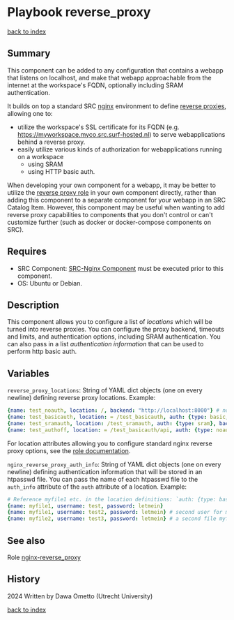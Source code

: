 # Playbook reverse_proxy
[back to index](../index.md#Playbooks)

## Summary

This component can be added to any configuration that contains a webapp that listens on localhost, and make that webapp approachable from the internet at the workspace's FQDN, optionally including SRAM authentication.

It builds on top a standard SRC [nginx](https://nginx.org/en/) environment to define [reverse proxies](https://en.wikipedia.org/wiki/Reverse_proxy), allowing one to:

* utilize the workspace's SSL certificate for its FQDN (e.g. https://myworkspace.myco.src.surf-hosted.nl) to serve webapplications behind a reverse proxy.
* easily utilize various kinds of authorization for webapplications running on a workspace
  * using SRAM
  * using HTTP basic auth.

When developing your own component for a webapp, it may be better to utilize the [reverse proxy role](../roles/nginx-reverse_proxy.md) in your own component directly, rather than adding this component to a separate component for your webapp in an SRC Catalog Item. However, this component may be useful when wanting to add reverse proxy capabilities to components that you don't control or can't customize further (such as docker or docker-compose components on SRC).

## Requires

* SRC Component: [SRC-Nginx Component](https://gitlab.com/rsc-surf-nl/plugins/plugin-nginx) must be executed prior to this component.
* OS: Ubuntu or Debian.

## Description

This component allows you to configure a list of *locations* which will be turned into reverse proxies. You can configure the proxy backend, timeouts and limits, and authentication options, including SRAM authentication. You can also pass in a list *authentication information* that can be used to perform http basic auth.
## Variables

`reverse_proxy_locations`: String of YAML dict objects (one on every newline) defining reverse proxy locations. Example:

```yaml
{name: test_noauth, location: /, backend: "http://localhost:8000"} # no authentication for /
{name: test_basicauth, location: = /test_basicauth, auth: {type: basic, auth_info: myfile1}, backend: "http://localhost:8000/" } # http basic auth using the file myfile1 (see below)
{name: test_sramauth, location: /test_sramauth, auth: {type: sram}, backend: "http://localhost:8000/"} # sram auth for /test_sramauth
{name: test_authoff, location: = /test_basicauth/api, auth: {type: noauth}, backend: "http://localhost:8000/bin/"} # turn off sram auth for sublocation /test_sramauth/api
```

For location attributes allowing you to configure standard nginx reverse proxy options, see the [role documentation](../roles/nginx-reverse_proxy.md).

`nginx_reverse_proxy_auth_info`: String of YAML dict objects (one on every newline) defining authentication information that will be stored in an htpasswd file. You can pass the name of each htpasswd file to the `auth_info` attribute of the `auth` attribute of a location. Example:

```yaml
# Reference myfile1 etc. in the location definitions: `auth: {type: basic, auth_info: myfile1}`
{name: myfile1, username: test, password: letmein}
{name: myfile1, username: test2, password: letmein} # second user for myfile1
{name: myfile2, username: test3, password: letmein} # a second file myfile2
```

## See also

Role [nginx-reverse_proxy](../roles/nginx-reverse_proxy.md)

## History
2024 Written by Dawa Ometto (Utrecht University)

[back to index](../index.md#Playbooks)